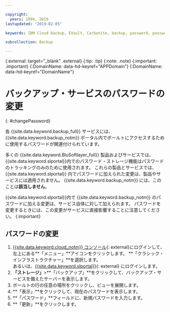 ```yaml
---

copyright:
  years: 1994, 2019
lastupdated: "2019-02-05"

keywords: IBM Cloud backup, EVault, Carbonite, backup, password, password reset

subcollection: Backup

---
```

{:external: target="_blank" .external}
{:tip: .tip}
{:note: .note}
{:important: .important}
{:DomainName: data-hd-keyref="APPDomain"}
{:DomainName: data-hd-keyref="DomainName"}

# バックアップ・サービスのパスワードの変更
{: #changePassword}

各 {{site.data.keyword.backup_full}} サービスには、{{site.data.keyword.backup_notm}} ポータル内でボールトにアクセスするために使用するパスワードが関連付けられています。

多くの {{site.data.keyword.BluSoftlayer_full}} 製品およびサービスでは、{{site.data.keyword.slportal}}内でのパスワード・ストレージ機能はパスワードのトラッキングのみのために使用されます。 これらの製品とサービスでは、{{site.data.keyword.slportal}} 内でパスワードに加えられた変更は、製品やサービスには適用されません。 {{site.data.keyword.backup_notm}} には、このことは**該当しません**。

{{site.data.keyword.slportal}}内で {{site.data.keyword.backup_notm}} のパスワードに加える変更は、サービス自体に対して加えられます。 パスワードを変更するときには、この変更がサービスに直接影響することに注意してください。
{:important}

## パスワードの変更

1. [{{site.data.keyword.cloud_notm}} コンソール](https://{DomainName}/catalog){: external}にログインして、左上にある**「メニュー」**アイコンをクリックします。 **「クラシック・インフラストラクチャー」**を選択します。<br/>
   あるいは、[{{site.data.keyword.slportal}}](https://control.softlayer.com/){: external} にログインします。
2. **「ストレージ」**>**「バックアップ」**をクリックして、バックアップ・サービスを備えたサーバーを表示します。
3. ボールトの行の任意の場所をクリックし、ビューを展開します。
4. **「表示」**をクリックして、現在のパスワードを表示します。
5. **「パスワード」**フィールドに、新規パスワードを入力します。
6. **「更新」**をクリックします。

